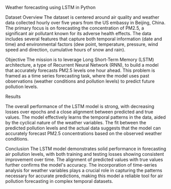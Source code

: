 Weather forecasting using LSTM in Python

Dataset Overview
The dataset is centered around air quality and weather data collected hourly over five years from the US embassy in Beijing, China. The primary focus is on forecasting the concentration of PM2.5, a significant air pollutant known for its adverse health effects. The data includes several features that capture both temporal information (date and time) and environmental factors (dew point, temperature, pressure, wind speed and direction, cumulative hours of snow and rain).

Objective
The mission is to leverage Long Short-Term Memory (LSTM) architecture, a type of Recurrent Neural Network (RNN), to build a model that accurately forecasts PM2.5 levels one hour ahead. This problem is framed as a time series forecasting task, where the model uses past observations (weather conditions and pollution levels) to predict future pollution levels.

Results

The overall performance of the LSTM model is strong, with decreasing losses over epochs and a close alignment between predicted and true values. The model effectively learns the temporal patterns in the data, aided by the cyclical nature of the weather variables. The fit between the predicted pollution levels and the actual data suggests that the model can accurately forecast PM2.5 concentrations based on the observed weather conditions.

Conclusion
The LSTM model demonstrates solid performance in forecasting air pollution levels, with both training and testing losses showing consistent improvement over time. The alignment of predicted values with true values further confirms the model's accuracy. The incorporation of time-series analysis for weather variables plays a crucial role in capturing the patterns necessary for accurate predictions, making this model a reliable tool for air pollution forecasting in complex temporal datasets.
